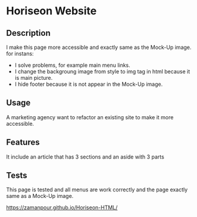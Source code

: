 # Horiseon Website

## Description

I make this page more accessible and exactly same as the Mock-Up image. for instans:
- I solve problems, for example main menu links.
- I change the backgroung image from style to img tag in html because it is main picture.
- I hide footer because it is not appear in the Mock-Up image.


## Usage

A marketing agency want to refactor an existing site to make it more accessible.


## Features

It include an article that has 3 sections and an aside with 3 parts


## Tests

This page is tested and all menus are work correctly and the page exactly same as a Mock-Up image.

https://zamanpour.github.io/Horiseon-HTML/

<img scr="./assets/images/Horiseon-HTML.png" />